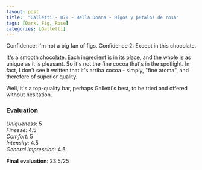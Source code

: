 ```yaml
---
layout: post
title:  "Galletti - 87+ - Bella Donna - Higos y pétalos de rosa"
tags: [Dark, Fig, Rose] 
categories: [Galletti]
---
```


Confidence: I'm not a big fan of figs.
Confidence 2: Except in this chocolate.

It's a smooth chocolate. Each ingredient is in its place, and the whole is as unique as it is pleasant. 
So it's not the fine cocoa that's in the spotlight. In fact, I don't see it written that it's arriba cocoa - simply, "fine aroma", and therefore of superior quality. 

Well, it's a top-quality bar, perhaps Galletti's best, to be tried and offered without hesitation. 



### Evaluation

_Uniqueness_: 5  
_Finesse_: 4.5  
_Comfort_: 5  
_Intensity_: 4.5  
_General impression_: 4.5

**Final evaluation**: 23.5/25